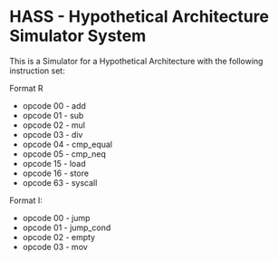 # HASS - Hypothetical Architecture Simulator System

This is a Simulator for a Hypothetical Architecture with the following instruction set:

Format R
 - opcode 00 - add
 - opcode 01 - sub
 - opcode 02 - mul
 - opcode 03 - div
 - opcode 04 - cmp_equal
 - opcode 05 - cmp_neq
 - opcode 15 - load
 - opcode 16 - store
 - opcode 63 - syscall

 Format I:
 - opcode 00 - jump
 - opcode 01 - jump_cond
 - opcode 02 - empty
 - opcode 03 - mov
